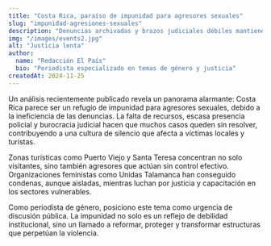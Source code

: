 ```yaml
---
title: "Costa Rica, paraíso de impunidad para agresores sexuales"
slug: "impunidad-agresiones-sexuales"
description: "Denuncias archivadas y brazos judiciales débiles mantienen un sistema permisivo."
img: "/images/events2.jpg"
alt: "Justicia lenta"
author:
  name: "Redacción El País"
  bio: "Periodista especializado en temas de género y justicia"
createdAt: 2024-11-25
---
```


Un análisis recientemente publicado revela un panorama alarmante: Costa Rica parece ser un refugio de impunidad para agresores sexuales, debido a la ineficiencia de las denuncias. La falta de recursos, escasa presencia policial y burocracia judicial hacen que muchos casos queden sin resolver, contribuyendo a una cultura de silencio que afecta a víctimas locales y turistas.

Zonas turísticas como Puerto Viejo y Santa Teresa concentran no solo visitantes, sino también agresores que actúan sin control efectivo. Organizaciones feministas como Unidas Talamanca han conseguido condenas, aunque aisladas, mientras luchan por justicia y capacitación en los sectores vulnerables.

Como periodista de género, posiciono este tema como urgencia de discusión pública. La impunidad no solo es un reflejo de debilidad institucional, sino un llamado a reformar, proteger y transformar estructuras que perpetúan la violencia.

